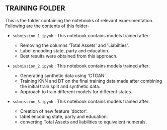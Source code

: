 ## TRAINING FOLDER
This is the folder containing the notebooks of relevant experimentation.
Following are the contents of this folder-
- ```submission_1.ipynb``` : This notebook contains models trained after: 
    -   Removing the columns 'Total Assets' and 'Liabilties'.
    - Label encoding state, party and education.
    - Best results were obtained from this approach.

- ```submission_2.ipynb``` : This notebook contains models trained after: 
    - Generating synthetic data using 'CTGAN'.
    - Training KNN and DT on the final training data made after combining the initial train split and synthetic data.
    - Approach to train different models for different states.

- ```submission_3.ipynb``` : This notebook contains models trained after: 
    - Creation of new feature 'doctor'.
    - label encoding state, party and education.
    - converting Total Assets and liabilities to equivalent numerals.